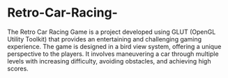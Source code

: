 # Retro-Car-Racing-
The Retro Car Racing Game is a project developed using GLUT (OpenGL Utility Toolkit) that provides an entertaining and challenging gaming experience. The game is designed in a bird view system, offering a unique perspective to the players. It involves maneuvering a car through multiple levels with increasing difficulty, avoiding obstacles, and achieving high scores.
